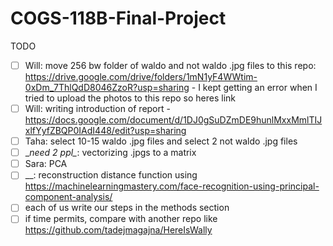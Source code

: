 # COGS-118B-Final-Project
TODO

- [ ] Will: move 256 bw folder of waldo and not waldo .jpg files to this repo: https://drive.google.com/drive/folders/1mN1yF4WWtim-0xDm_7ThlQdD8046ZzoR?usp=sharing - I kept getting an error when I tried to upload the photos to this repo so heres link
- [ ] Will: writing introduction of report - https://docs.google.com/document/d/1DJ0gSuDZmDE9hunlMxxMmlTIJxlfYyfZBQP0IAdI448/edit?usp=sharing
- [ ] Taha: select 10-15 waldo .jpg files and select 2 not waldo .jpg files
- [ ] \__need 2 ppl\__: vectorizing .jpgs to a matrix
- [ ] Sara: PCA
- [ ] __: reconstruction distance function using https://machinelearningmastery.com/face-recognition-using-principal-component-analysis/
- [ ] each of us write our steps in the methods section
- [ ] if time permits, compare with another repo like https://github.com/tadejmagajna/HereIsWally

